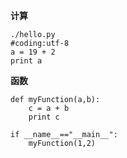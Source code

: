 **计算**
```
./hello.py
#coding:utf-8
a = 19 + 2
print a
```

**函数**
```
def myFunction(a,b):
    c = a + b
    print c

if __name__=="__main__":
    myFunction(1,2)
```